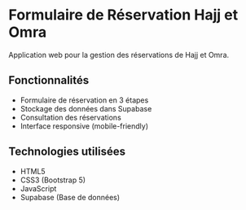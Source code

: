 # Formulaire de Réservation Hajj et Omra

Application web pour la gestion des réservations de Hajj et Omra.

## Fonctionnalités

- Formulaire de réservation en 3 étapes
- Stockage des données dans Supabase
- Consultation des réservations
- Interface responsive (mobile-friendly)

## Technologies utilisées

- HTML5
- CSS3 (Bootstrap 5)
- JavaScript
- Supabase (Base de données)
